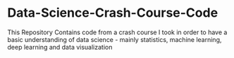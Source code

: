 # Data-Science-Crash-Course-Code

This Repository Contains code from a crash course I took in order to have a basic understanding of data science - mainly statistics, machine learning, deep learning and data visualization
